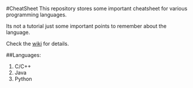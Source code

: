 #CheatSheet
This repository stores some important cheatsheet for various programming languages.

Its not a tutorial just some important points to remember about the language.

Check the [wiki](https://github.com/debjeetmaj/CheatSheet/wiki) for details.

##Languages: 

1. C/C++
2. Java
3. Python
